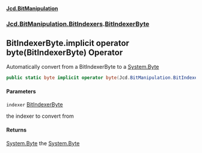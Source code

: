 #### [Jcd.BitManipulation](index.md 'index')
### [Jcd.BitManipulation.BitIndexers](Jcd.BitManipulation.BitIndexers.md 'Jcd.BitManipulation.BitIndexers').[BitIndexerByte](Jcd.BitManipulation.BitIndexers.BitIndexerByte.md 'Jcd.BitManipulation.BitIndexers.BitIndexerByte')

## BitIndexerByte.implicit operator byte(BitIndexerByte) Operator

Automatically convert from a BitIndexerByte to a [System.Byte](https://docs.microsoft.com/en-us/dotnet/api/System.Byte 'System.Byte')

```csharp
public static byte implicit operator byte(Jcd.BitManipulation.BitIndexers.BitIndexerByte indexer);
```
#### Parameters

<a name='Jcd.BitManipulation.BitIndexers.BitIndexerByte.op_Implicitbyte(Jcd.BitManipulation.BitIndexers.BitIndexerByte).indexer'></a>

`indexer` [BitIndexerByte](Jcd.BitManipulation.BitIndexers.BitIndexerByte.md 'Jcd.BitManipulation.BitIndexers.BitIndexerByte')

the indexer to convert from

#### Returns
[System.Byte](https://docs.microsoft.com/en-us/dotnet/api/System.Byte 'System.Byte')
the [System.Byte](https://docs.microsoft.com/en-us/dotnet/api/System.Byte 'System.Byte')
